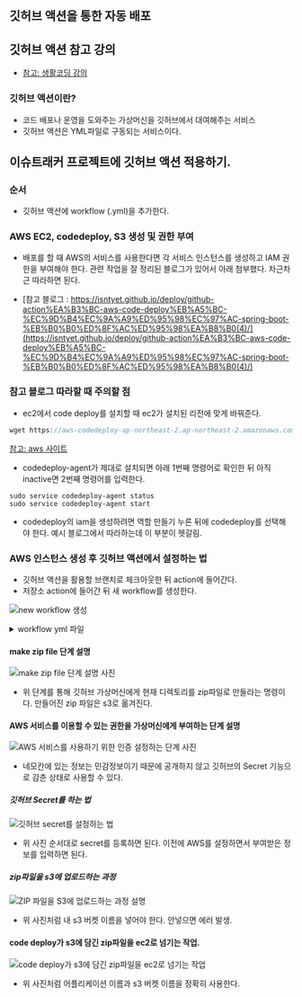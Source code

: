 ## 깃허브 액션을 통한 자동 배포

## 깃허브 액션 참고 강의
- [참고: 생활코딩 강의](https://www.youtube.com/watch?v=uBOdEEzjxzE)

### 깃허브 액션이란?
- 코드 배포나 운영을 도와주는 가상머신을 깃허브에서 대여해주는 서비스
- 깃허브 액션은 YML파일로 구동되는 서비스이다.

## 이슈트래커 프로젝트에 깃허브 액션 적용하기.

### 순서
- 깃허브 액션에 workflow (.yml)을 추가한다.
### AWS EC2, codedeploy, S3 생성 및 권한 부여
- 배포를 할 때 AWS의 서비스를 사용한다면 각 서비스 인스턴스를 생성하고 IAM 권한을 부여해야 한다. 관련 작업을 잘 정리된 블로그가 있어서 아래 첨부했다. 차근차근 따라하면 된다.

- [참고 블로그 : https://isntyet.github.io/deploy/github-action%EA%B3%BC-aws-code-deploy%EB%A5%BC-%EC%9D%B4%EC%9A%A9%ED%95%98%EC%97%AC-spring-boot-%EB%B0%B0%ED%8F%AC%ED%95%98%EA%B8%B0(4)/](https://isntyet.github.io/deploy/github-action%EA%B3%BC-aws-code-deploy%EB%A5%BC-%EC%9D%B4%EC%9A%A9%ED%95%98%EC%97%AC-spring-boot-%EB%B0%B0%ED%8F%AC%ED%95%98%EA%B8%B0(4)/)

### 참고 블로그 따라할 때 주의할 점
- ec2에서 code deploy를 설치할 때 ec2가 설치된 리전에 맞게 바꿔준다.

```java
wget https://aws-codedeploy-ap-northeast-2.ap-northeast-2.amazonaws.com/latest/install
```

[참고: aws 사이트](https://docs.aws.amazon.com/ko_kr/codedeploy/latest/userguide/resource-kit.html#resource-kit-bucket-names)

- codedeploy-agent가 제대로 설치되면 아래 1번째 명령어로 확인한 뒤 아직 inactive면 2번째 명령어를 입력한다.
```
sudo service codedeploy-agent status
sudo service codedeploy-agent start
```

- codedeploy의 iam을 생성하려면 역할 만들기 누른 뒤에 codedeploy를 선택해야 한다. 예시 블로그에서 따라하는데 이 부분이 헷갈림.

### AWS 인스턴스 생성 후 깃허브 액션에서 설정하는 법

- 깃허브 액션을 활용할 브랜치로 체크아웃한 뒤 action에 들어간다.
- 저장소 action에 들어간 뒤 새 workflow를 생성한다.

![new workflow 생성](https://i.imgur.com/YCiGGDK.png)

<details markdown="1">
<summary>workflow yml 파일</summary>

### workflow yml 파일
- 아래 workflow에 각 단계 별 설명을 추가했지만 다음 챕터에 각 단계별로 자세히 알아보자.  

```shell script
# github action workflow yml file
# 액션의 이름이다.
name: CI
# 아래처럼 변수를 지정할 수 있다. 나중에 S3 디렉토리명을 지정할 수 있다.
env:
  PROJECT_NAME: Jack_codedeploy
# 언제 액션이 이루어질 지 정할 수 있다.
# 우리는 deploy 브랜치에 Push되면 자동 배포하도록 정의할 것이다.
on:
  push:
    branches: deploy

# 아래의 Job들이 깃헙 액션에서 진행된다.
jobs:
  # 하나의 Job을 정의한다. 여기서 Job의 이름은 DEPLOY이다.
  deploy:
    name: DEPLOY
      # 빌드가 어느 운영체제에서 돌아가느냐?
    runs-on: ubuntu-18.04
    # 아래는 주석처리 됐지만 깃허브 액션에서 제공하는 인스턴스의 어떤 경로에서 작업할지 지정할 수 있다.
    # 디렉토리 경로에 따라 성공, 실패가 좌지우지 되기 때문에 중요하다.  
    #env:
      #working-directory: .

      # step은 job의 하위 집합이다. step에서 정의한 작업을 순차적으로 진행한다.
    steps:
      - name: Debug Action
        uses: hmarr/debug-action@v1.0.0

        # 맨 처음 정의한 브랜치로 체크아웃한다.
      - name: Checkout
        uses: actions/checkout@v2

        # 메시지를 출력한다.
      - name: Run a one-line script
        run: echo Start Deploy.

        # 여러 가지의 메시지를 출력할 수 있다.
      - name: Run a multi-line script
        run: |
          echo We love Honux,
          echo CodeSquad 2020 Java Backend.

        # 자바 버전을 설정해준다.
      - name: Set up JDK 1.8
        uses: actions/setup-java@v1
        with:
          java-version: 1.8

        # Gradle에 실행 권한을 부여한다.
      - name: Grant execute permission for gradlew
        run: |
          echo $(pwd)
          chmod +x gradlew
        shell: bash
        # 아래처럼 해당 run이 동작하는 디렉토리를 지정할 수 있다.
        # working-directory: ./BE
#
        # Gradle을 활용해 배포한다.
      - name: Build with Gradle
        run: |
          ./gradlew build -x test
        shell: bash
#        working-directory: /BE

        # 버전마다 이름을 다르게 하기 위해서 GITHUB_SHA라고 하는 해시이름을 활용하여 zip 파일을 만든다.
        # CodeDeploy를 사용하기 위해서는 S3를 거쳐야 한다. 따라서 압축된 파일을 만들어주고 이를 옮긴다.
      - name: Make zip file
        run: |
          echo $(pwd)
          zip -qq -r ./$GITHUB_SHA.zip .
        shell: bash
#        working-directory: ./build/libs

        # AWS 서비스를 사용하기 위한 인증 과정이다.
      - name: Configure AWS credentials
        uses: aws-actions/configure-aws-credentials@v1
        with:
          # secret은 settings -> Secret에서 지정할 수 있다.
          aws-access-key-id: ${{ secrets.AWS_ACCESS_KEY_ID }}
          aws-secret-access-key: ${{ secrets.AWS_SECRET_ACCESS_KEY }}
          aws-region: ${{ secrets.AWS_REGION }}

      #- name: Setup tmate session
       # uses: mxschmitt/action-tmate@v2

        # 배포 zip 파일을 S3에 업로드한다.
      - name: Upload to S3
        run: aws s3 cp --region ap-northeast-2 ./$GITHUB_SHA.zip s3://issuetracker-deploy/$PROJECT_NAME/$GITHUB_SHA.zip
        #working-directory: ./build/libs

        # 실제로 코드를 배포한다.
      - name: Code Deploy
        run: aws deploy create-deployment --application-name issueTracker-codedeploy --deployment-config-name CodeDeployDefault.OneAtATime --deployment-group-name dev --s3-location bucket=issuetracker-deploy,bundleType=zip,key=$PROJECT_NAME/$GITHUB_SHA.zip

```

</details>

#### make zip file 단계 설명

![make zip file 단계 설명 사진](https://i.imgur.com/jLKbqOx.png)

- 위 단계를 통해 깃허브 가상머신에게 현재 디렉토리를 zip파일로 만들라는 명령이다. 만들어진 zip 파일은 s3로 옮겨진다.

#### AWS 서비스를 이용할 수 있는 권한을 가상머신에게 부여하는 단계 설명

![AWS 서비스를 사용하기 위한 인증 설정하는 단계 사진](https://i.imgur.com/5ejNQ4o.png)

- 네모칸에 있는 정보는 민감정보이기 때문에 공개하지 않고 깃허브의 Secret 기능으로 감춘 상태로 사용할 수 있다.

##### 깃허브 Secret를 하는 법

![깃허브 secret를 설정하는 법](https://i.imgur.com/mdeOZBp.png)

- 위 사진 순서대로 secret를 등록하면 된다. 이전에 AWS를 설정하면서 부여받은 정보를 입력하면 된다.

##### zip파일을 s3에 업로드하는 과정

![ZIP 파일을 S3에 업로드하는 과정 설명 ](https://i.imgur.com/c62WOA9.png)

- 위 사진처럼 내 s3 버켓 이름을 넣어야 한다. 안넣으면 에러 발생.

#### code deploy가 s3에 담긴 zip파일을 ec2로 넘기는 작업.

![code deploy가 s3에 담긴 zip파일을 ec2로 넘기는 작업](https://i.imgur.com/MFydnHO.png)

- 위 사진처럼 어플리케이션 이름과 s3 버켓 이름을 정확히 사용한다.
